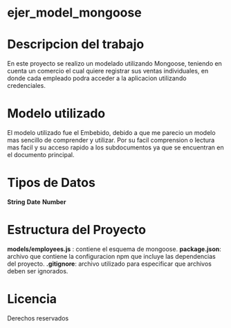 # ejer_model_mongoose

# Descripcion del trabajo

En este proyecto se realizo un modelado utilizando Mongoose, teniendo en cuenta un comercio el cual quiere registrar sus ventas individuales, en donde cada empleado podra acceder a la aplicacion utilizando credenciales.

# Modelo utilizado
El modelo utilizado fue el Embebido, debido a que me parecio un modelo mas sencillo de comprender y utilizar. Por su facil comprension o lectura mas facil y su acceso rapido a los subdocumentos ya que se encuentran en el documento principal.

# Tipos de Datos
**String**
**Date**
**Number**

# Estructura del Proyecto

**models/employees.js** : contiene el esquema de mongoose.
**package.json**: archivo que contiene la configuracion npm que incluye las dependencias del proyecto.
**.gitignore**: archivo utilizado para especificar que archivos deben ser ignorados.

# Licencia
Derechos reservados